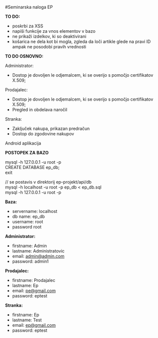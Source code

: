 #Seminarska naloga EP

**TO DO:**
- poskrbi za XSS
- napiši funkcije za vnos elementov v bazo
- ne prikaži izdelkov, ki so deaktivirani
- košarica ne dela kot bi mogla, zgleda da loči artikle glede na pravi ID ampak ne posodobi pravih vrednosti


**TO DO OSNOVNO:**

Administrator:
- Dostop je dovoljen le odjemalcem, ki se overijo s pomočjo certifikatov X.509;

Prodajalec:
- Dostop je dovoljen le odjemalcem, ki se overijo s pomočjo certifikatov X.509;
- Pregled in obdelava naročil

Stranka:
- Zaključek nakupa, prikazan predračun
- Dostop do zgodovine nakupov

Android aplikacija

**POSTOPEK ZA BAZO**

mysql -h 127.0.0.1 -u root -p\
CREATE DATABASE ep_db;\
exit

// se postavis v direktorij ep-projekt/api/db\
mysql -h localhost -u root -p ep_db < ep_db.sql\
mysql -h 127.0.0.1 -u root -p

**Baza:** 
- servername: localhost
- db name: ep_db
- username: root
- password root

**Administrator:**
- firstname: Admin
- lastname: Administratovic
- email: admin@admin.com
- password: admin1
  
**Prodajalec:**
- firstname: Prodajalec
- lastname: Ep
- email: pe@gmail.com
- password: eptest
    
**Stranka:**
- firstname: Ep
- lastname: Test
- email: ep@gmail.com
- password: eptest
